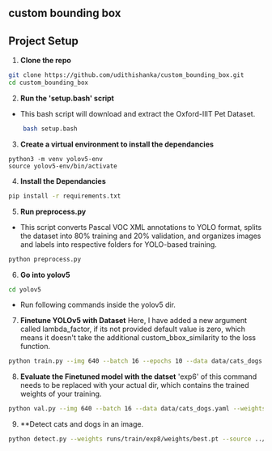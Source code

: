 ## custom bounding box


## Project Setup

1. **Clone the repo**
```bash
git clone https://github.com/udithishanka/custom_bounding_box.git
cd custom_bounding_box
```

2. **Run the 'setup.bash' script**
- This bash script will download and extract the Oxford-IIIT Pet Dataset.
```bash
    bash setup.bash
```

3. **Create a virtual environment to install the dependancies**
```
python3 -m venv yolov5-env
source yolov5-env/bin/activate
```

4. **Install the Dependancies**
```bash
pip install -r requirements.txt
```

5. **Run preprocess.py**
- This script converts Pascal VOC XML annotations to YOLO format, splits the dataset into 80% training and 20% validation, and organizes images and labels into respective folders for YOLO-based training.
```bash
python preprocess.py
```

6. **Go into yolov5**
```bash
cd yolov5
```
- Run following commands inside the yolov5 dir.

7. **Finetune YOLOv5 with Dataset**
Here, I have added a new argument called lambda_factor, if its not provided default value is zero, which means it doesn't take the additional custom_bbox_similarity to the loss function.

```bash
python train.py --img 640 --batch 16 --epochs 10 --data data/cats_dogs.yaml --weights yolov5s.pt --lambda_factor 0.01
```

8. **Evaluate the Finetuned model with the datset**
'exp6' of this command needs to be replaced with your actual dir, which contains the trained weights of your training.

```bash
python val.py --img 640 --batch 16 --data data/cats_dogs.yaml --weights runs/train/exp6/weights/best.pt
```

9. **Detect cats and dogs in an image.
```bash
python detect.py --weights runs/train/exp8/weights/best.pt --source ../datasets/cats_dogs/images/val/Abyssinian_6.jpg --img 640 --conf 0.25
```